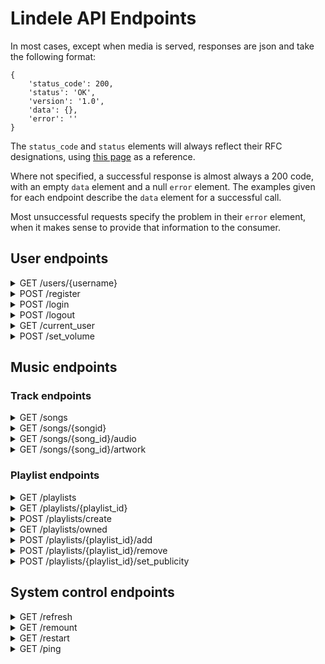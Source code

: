 # Lindele API Endpoints
In most cases, except when media is served, responses are json and take the following format:
```
{
	'status_code': 200,
	'status': 'OK',
	'version': '1.0',
	'data': {},
	'error': ''
}
```
The `status_code` and `status` elements will always reflect their RFC 
designations, using [this page](https://www.restapitutorial.com/httpstatuscodes.html)
as a reference.

Where not specified, a successful response is almost always a 200 code, with an
empty `data` element and a null `error` element. The examples given for each
endpoint describe the `data` element for a successful call.

Most unsuccessful requests specify the problem in their `error` element, when
it makes sense to provide that information to the consumer.

## User endpoints
<details>
<summary>GET /users/{username}</summary>

Currently only returns json with the user's username.

#### Requirements:
- A user must be logged in.

Example response:

`{ 'username': 'AcidBurn' }`
</details>

<details>
<summary>POST /register</summary>

Attempts to register a user account.

#### Request parameters:
- email
- username
- password
- password_confirm
</details>

<details>
<summary>POST /login</summary>

Authenticates credentials provided by a user.

#### Request parameters:
- email
- password
</details>

<details>
<summary>POST /logout</summary>

Tells the browser to clear its cookies for the API.

#### Requirements:
- A user to be logged in.
</details>

<details>
<summary>GET /current_user</summary>

Gets information about the user that is currently logged in.

Example response:

	{
		'logged_in:' true,
		'user': {
			'username': 'AcidBurn',
			'volume': 95
		}
	}
</details>

<details>
<summary>POST /set_volume</summary>

Stores a volume level for the user that is currently logged in.

#### Request parameters:
- volume
</details>


## Music endpoints
### Track endpoints
<details>
<summary>GET /songs</summary>

Provides a list of all songs currently in the database.

This list is sorted by artist name, then album name, then track title.

Example response:

	{
		'tracks': [
			{
				'title': 'Linger Longer',
				'artist': 'Cosmo Sheldrake',
				'album': 'The Much Much How How and I (Deluxe)',
				'id': 1337,
				'length': '05:36'
			},
			...
		]
	}
</details>

<details>
<summary>GET /songs/{songid}</summary>

Provides track details about a specific track.

Example response:

	{
		'title': 'Linger Longer',
		'artist': 'Cosmo Sheldrake',
		'album': 'The Much Much How How and I (Deluxe)',
		'id': 1337,
		'length': '05:36'
	}
</details>

<details>
<summary>GET /songs/{song_id}/audio</summary>

Serves the audio for a specific track.

This route allows handles range requests, and in those cases returns a 206
status code.
This route does not serve files with the application/json content-type 
header, and instead serves with the audio/mpeg content-type header.
</details>

<details>
<summary>GET /songs/{song_id}/artwork</summary>

Serves the album artwork for a specific track.

This route does not serve files with the application/json content-type 
header, and instead serves with the image/jpeg or image/png content-type 
header.
</details>


### Playlist endpoints
<details>
<summary>GET /playlists</summary>

Provides a list of all playlists that the current user can access.

This includes both public playlists, and playlists owned by the current user.

Example response:

	{
		'playlists': [
			{
				'id': 1,
				'name': 'Best playlist ever!!!',
				'owner_name': 'AcidBurn',
				'public': false
			},
			...
		]
	}
</details>

<details>
<summary>GET /playlists/{playlist_id}</summary>

Provides details about a specific playlist.

Example response:

	{
		'tracks': [
			{
				'title': 'Linger Longer',
				'artist': 'Cosmo Sheldrake',
				'album': 'The Much Much How How and I (Deluxe)',
				'id': 1337,
				'length': '05:36'
			}, 
			...
		],
		'owner_name': 'AcidBurn',
		'name': 'Best playlist ever!!!',
		'public': false
	}
</details>

<details>
<summary>POST /playlists/create</summary>

Creates a new playlist for the current user.

#### Parameters:
- playlist_name

#### Requirements:
- A user must be logged in.
</details>

<details>
<summary>GET /playlists/owned</summary>

Provides a list of playlists owned by the user making the request.

This is different from the /playlists endpoint because it does not include
public playlists not owned by the current user.

Requirements:
- A user must be logged in.

Example response:

	{
		'playlists': [
			{
				'id': 1,
				'name': 'Best playlist ever!!!',
				'owner_name': 'AcidBurn',
				'public': false
			},
			...
		]
	}

</details>

<details>
<summary>POST /playlists/{playlist_id}/add</summary>

Adds a song to the specified playlist.

#### Parameters:
- songid

#### Requirements:
- A user must be logged in.
- The user must own the playlist being modified.
</details>

<details>
<summary>POST /playlists/{playlist_id}/remove</summary>

Removes a song from the specified playlist.

#### Parameters:
- songid

#### Requirements:
- A user must be logged in.
- The user must own the playlist being modified.
</details>

<details>
<summary>POST /playlists/{playlist_id}/set_publicity</summary>

Sets the publicity of the specified playlist.

#### Parameters:
- is_public: Must be a boolean or a string that, when converted to lowercase, reads "true" or "false"

#### Requirements:
- A user must be logged in.
- The user must own the playlist being modified.
</details>


## System control endpoints
<details>
<summary>GET /refresh</summary>

Prompts the song database to be refreshed by processing the music folder.
</details>

<details>
<summary>GET /remount</summary>

Prompts the server to attempt to remount the music folder, if applicable.

#### Requirements:
- User must be logged in.
- Current user must be an admin.
</details>

<details>
<summary>GET /restart</summary>

Prompts the server to restart after a short delay.

#### Requirements:
- User must be logged in.
- Current user must be an admin.
</details>

<details>
<summary>GET /ping</summary>

Returns a simple response to test that the server is online.

Example response:

	{ 
		'msg': 'Pong!'
	}
</details>
